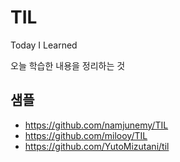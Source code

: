 # TIL

Today I Learned

오늘 학습한 내용을 정리하는 것



## 샘플
- https://github.com/namjunemy/TIL
- https://github.com/milooy/TIL
- https://github.com/YutoMizutani/til
